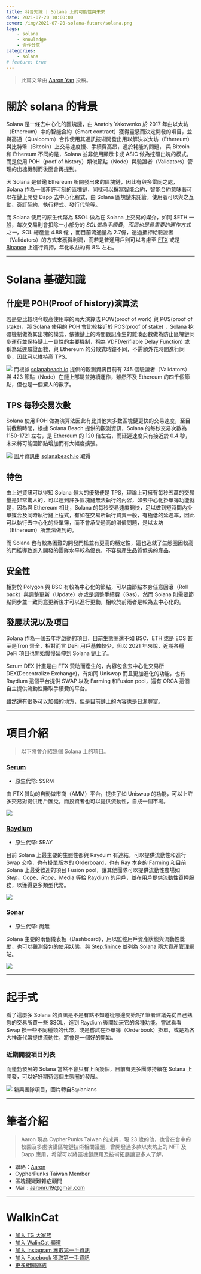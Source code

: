 ```yaml
---
title: 科普知識 | Solana 上的可能性與未來
date: 2021-07-20 10:00:00
cover: /img/2021-07-20-solana-future/solana.png
tags:
    - solana
    - knowledge
    - 合作分享
categories:
    - solana
# feature: true
---
```


> 此篇文章由 [Aaron Yan](https://t.me/AaronYan) 投稿。

# 關於 solana 的背景

Solana 是一條去中心化的區塊鏈，由 Anatoly Yakovenko 於 2017 年由以太坊（Ethereum）中的智能合約（Smart contract）獲得靈感而決定開發的項目，並與高通（Qualcomm）合作使用其通訊技術開發出用以解決以太坊（Ethereum）與比特幣（Bitcoin）上交易速度慢、手續費高昂，過於耗能的問題， 與 Bitcoin 和 Ethereum 不同的是，Solana 並非使用顯示卡或 ASIC 做為挖礦出塊的模式，而是使用 POH（poof of history）類似節點（Node）與驗證者（Validators）管理的出塊機制而後面會再提到。

因 Solana 是借鑑 Ethereum 所開發出來的區塊鏈，因此有與多雷同之處，Solana 作為一個非許可制的區塊鏈，同樣可以撰寫智能合約，智能合約意味著可以在鏈上開發 Dapp 去中心化程式，由 Solana 區塊鏈來託管，使用者可以與之互動、簽訂契約、執行程式、發行代幣等。

而 Solana 使用的原生代幣為 $SOL 做為在 Solana 上交易的媒介，如同 $ETH 一般，每次交易則會扣除一小部分的 $SOL 做為手續費，而這也是最重要的運作方式之一，$SOL 總產量 4.88 億 ，而目前流通量為 2.7億，透過抵押給驗證者（Validators）的方式來獲得利潤，而若是普通用戶則可以考慮至 [FTX](https://ftx.com/#a=2023804) 或是 [Binance](https://www.binance.com/) 上進行質押，年化收益約有 8% 左右。

--- 
# Solana 基礎知識
## 什麼是 POH(Proof of history)演算法
若是要比較現今較高使用率的兩大演算法 POW(proof of work) 與 POS(proof of stake)，那 Solana 使用的 POH 會比較接近於 POS(proof of stake) ，Solana 挖礦機制做為其出塊的模式，依據鏈上的時間戳記產生的雜湊函數做為防止區塊鏈同步運行並保持鏈上一貫性的主要機制，稱為 VDF(Verifiable Delay Function) 或稱為延遲驗證函數，與 Ethereum 的分散式時鐘不同，不需額外花時間進行同步，因此可以維持高 TPS。

![](https://i.imgur.com/rTopYLo.jpg)
而根據 [solanabeach.io](https://solanabeach.io/) 提供的觀測資訊目前有 745 個驗證者（Validators）與 423 節點（Node）在鏈上部屬並持續運作，雖然不及 Ethereum 的四千個節點，但也是一個驚人的數字。

## TPS 每秒交易次數
Solana 使用 POH 做為演算法因此有比其他大多數區塊鏈更快的交易速度，至目前截稿時間，根據 Solana Beach 提供的觀測資訊，Solana 的每秒交易次數為 1150-1721 左右，是 Ethereum 的 120 倍左右，而延遲速度只有接近於 0.4 秒，未來將可能因節點增加而有大幅度擴張。

![](https://i.imgur.com/ikZeovo.jpg)
圖片資訊由 [solanabeach.io](https://solanabeach.io/) 取得

## 特色
由上述資訊可以得知 Solana 最大的優勢便是 TPS，理論上可擁有每秒五萬的交易量是非常驚人的，可以達到許多區塊鏈無法執行的內容，如去中心化掛單簿功能就是，因為與 Ethereum 相比，Solana 的每秒交易速度夠快，足以做到短時間內掛單媒合及同時執行鏈上程式，有如在交易所執行買賣一般，有極低的延遲率，因此可以執行去中心化的掛單簿，而不會承受過高的滑價問題，是以太坊（Ethereum）所無法做到的。

而 Solana 也有較為困難的開發門檻並有更高的穩定性，這也造就了生態圈因較高的門檻導致進入開發的團隊水平較為優良，不容易產生品質低劣的產品。

## 安全性
相對於 Polygon 與 BSC 有較為中心化的節點，可以由節點本身任意回滾（Roll back）與調整更新（Update）亦或是調整手續費（Gas），然而 Solana 則需要節點同步並一致同意更新後才可以進行更動，相較於前兩者是較為去中心化的。

## 發展狀況以及項目

Solana 作為一個去年才啟動的項目，目前生態圈還不如 BSC、ETH 或是 EOS 甚至是Tron 齊全，相對而言 DeFi 用戶基數較少，但以 2021 年來說，近期各種 DeFi 項目也開始慢慢延伸到 Solana 鏈上了。

Serum DEX 計畫是由 FTX 贊助而產生的，內容包含去中心化交易所 DEX(Decentralize Exchange)，有如同 Uniswap 而且更加進化的功能，也有 Raydium 這個平台提供 SWAP 以及 Farming 和Fusion pool，還有 ORCA 這個自主提供流動性賺取手續費的平台。

雖然還有很多可以加強的地方，但是目前鏈上的內容也是日漸豐富。

---
# 項目介紹

> 以下將會介紹幾個 Solana 上的項目。

### [Serum](https://swap.projectserum.com/)
- 原生代幣: $SRM

由 FTX 贊助的自動做市商（AMM）平台，提供了如 Uniswap 的功能，可以上許多交易對提供用戶匯兌，而投資者也可以提供流動性，自成一個市場。

![](https://i.imgur.com/9tlidXe.jpg)

### [Raydium](https://raydium.io/)
- 原生代幣: $RAY

目前 Solana 上最主要的生態性都與 Rayduim 有連結，可以提供流動性和進行 Swap 交換，也有掛單版本的 Orderboard，也有 Ray 本身的 Farming 和目前 Solana 上最受歡迎的項目 Fusion pool，讓其他團隊可以提供流動性農場如 $Step、$Cope、$Rope、$Media 等給 Raydium 的用戶，並在用戶提供流動性質押服務，以獲得更多類型代幣。

![](https://i.imgur.com/BpMUOy7.png)

### [Sonar](https://sonar.watch/dashboard)
- 原生代幣: 尚無

Solana 主要的兩個儀表板（Dashboard），用以監控用戶資產狀態與流動性獎勵，也可以觀測錢包的使用狀態，與 [Step.finince](https://step.finance/) 並列為 Solana 兩大資產管理網站。

![](https://i.imgur.com/SiGAYw9.jpg)

---

# 起手式
看了這麼多 Solana 的資訊是不是有點不知道從哪邊開始呢?
筆者建議先從自己熟悉的交易所買一些 $SOL，進到 Raydium 後開始玩它的各種功能，嘗試看看 Swap 換一些不同種類的代幣，或是嘗試在掛單簿（Orderbook）掛單，或是為各大神奇代幣提供流動性，將會是一個好的開始。

### 近期開發項目列表
而蓬勃發展的 Solana 當然不會只有上面幾個，目前有更多團隊持續在 Solana 上開發，可以好好期待這個生態圈的發展。

![](https://i.imgur.com/hl4i6it.jpg)
新興團隊項目，圖片轉自S◎lanians

--- 
# 筆者介紹

> Aaron 現為 CypherPunks Taiwan 的成員，現 23 歲的他，也曾在台中的校園及多處演講區塊鏈技術相關議題，曾開發過多款以太坊上的 NFT 及 Dapp 應用，希望可以將區塊鏈應用及技術拓展讓更多人了解。

- 聯絡：[Aaron](https://t.me/AaronYan)
- CypherPunks Taiwan Member
- 區塊鏈疑難雜症顧問
- Mail : aaronru19@gmail.com

--- 
# WalkinCat
- [加入 TG 大家族](https://t.me/walkincat)
- [加入 WalinCat 頻道](https://t.me/walkincat2020)
- [加入 Instagram 獲取第一手資訊](https://bit.ly/2TgZ6ou)
- [加入 Facebook 獲取第一手資訊](https://bit.ly/3xMmPMd)
- [更多相關連結](https://linktr.ee/walkincat)